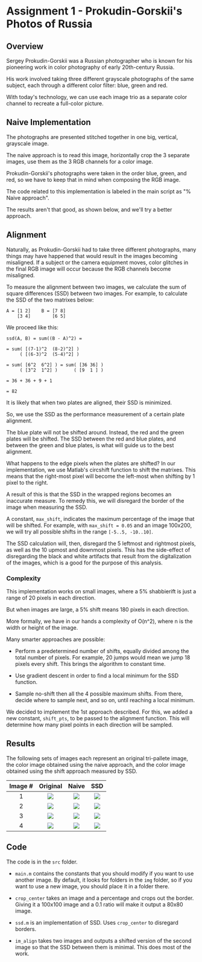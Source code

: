 # Assignment 1 - Prokudin-Gorskii's Photos of Russia


## Overview

Sergey Prokudin-Gorskii was a Russian photographer who is known for his pioneering work in color photography of early 20th-century Russia.

His work involved taking three different grayscale photographs of the same subject, each through a different color filter: blue, green and red. 

With today's technology, we can use each image trio as a separate color channel to recreate a full-color picture.


## Naive Implementation

The photographs are presented stitched together in one big, vertical, grayscale image. 

The naive approach is to read this image, horizontally crop the 3 separate images, use them as the 3 RGB channels for a color image.

Prokudin-Gorskii's photographs were taken in the order blue, green, and red, so we have to keep that in mind when composing the RGB image.

The code related to this implementation is labeled in the main script as "% Naive approach".

The results aren't that good, as shown below, and we'll try a better approach.


## Alignment

Naturally, as Prokudin-Gorskii had to take three different photographs, many things may have happened that would result in the images becoming misaligned. If a subject or the camera equipment moves, color glitches in the final RGB image will occur because the RGB channels become misaligned.

To measure the alignment between two images, we calculate the sum of square differences (SSD) between two images. For example, to calculate the SSD of the two matrixes below:

```
A = [1 2]    B = [7 8]
    [3 4]        [6 5]
```

We proceed like this:

```
ssd(A, B) = sum((B - A)^2) = 

= sum( [(7-1)^2  (8-2)^2] )
     ( [(6-3)^2  (5-4)^2] )

= sum( [6^2  6^2] ) = sum( [36 36] )
     ( [3^2  1^2] )      ( [9  1 ] )

= 36 + 36 + 9 + 1

= 82 
```

It is likely that when two plates are aligned, their SSD is minimized.

So, we use the SSD as the performance measurement of a certain plate alignment. 

The blue plate will not be shifted around. Instead, the red and the green plates will be shifted. The SSD between the red and blue plates, and between the green and blue plates, is what will guide us to the best alignment.

What happens to the edge pixels when the plates are shifted? In our implementation, we use Matlab's circshift function to shift the matrixes. This means that the right-most pixel will become the left-most when shifting by 1 pixel to the right.

A result of this is that the SSD in the wrapped regions becomes an inaccurate measure. To remedy this, we will disregard the border of the image when measuring the SSD.

A constant, `max_shift`, indicates the maximum percentage of the image that will be shifted. For example, with `max_shift = 0.05` and an image 100x200, we will try all possible shifts in the range `[-5..5, -10..10]`.

The SSD calculation will, then, disregard the 5 leftmost and rightmost pixels, as well as the 10 upmost and downmost pixels. This has the side-effect of disregarding the black and white artifacts that result from the digitalization of the images, which is a good for the purpose of this analysis.


### Complexity

This implementation works on small images, where a 5% shabbierift is just a range of 20 pixels in each direction.

But when images are large, a 5% shift means 180 pixels in each direction.

More formally, we have in our hands a complexity of O(n^2), where n is the width or height of the image.

Many smarter approaches are possible:

* Perform a predetermined number of shifts, equally divided among the total number of pixels. For example, 20 jumps would mean we jump 18 pixels every shift. This brings the algorithm to constant time.

* Use gradient descent in order to find a local minimum for the SSD function.

* Sample no-shift then all the 4 possible maximum shifts. From there, decide where to sample next, and so on, until reaching a local minimum. 

We decided to implement the 1st approach described. For this, we added a new constant, `shift_pts`, to be passed to the alignment function. This will determine how many pixel points in each direction will be sampled.


## Results

The following sets of images each represent an original tri-pallete image, the color image obtained using the naive approach, and the color image obtained using the shift approach measured by SSD.

| Image #  |  Original           |  Naive           | SSD               |
|:--------:|:-------------------:|:----------------:|:-----------------:|
| 1        | ![](img/1/original.jpg) | ![](img/1/naive.jpg) | ![](img/1/result.jpg) |
| 2        | ![](img/2/original.jpg) | ![](img/2/naive.jpg) | ![](img/2/result.jpg) |
| 3        | ![](img/3/original.jpg) | ![](img/3/naive.jpg) | ![](img/3/result.jpg) |
| 4        | ![](img/4/original.jpg) | ![](img/4/naive.jpg) | ![](img/4/result.jpg) |


## Code

The code is in the `src` folder.

* `main.m` contains the constants that you should modify if you want to use another image. By default, it looks for folders in the `img` folder, so if you want to use a new image, you should place it in a folder there.

* `crop_center` takes an image and a percentage and crops out the border. Giving it a 100x100 image and a 0.1 ratio will make it output a 80x80 image.

* `ssd.m` is an implementation of SSD. Uses `crop_center` to disregard borders.

* `im_align` takes two images and outputs a shifted version of the second image so that the SSD between them is minimal. This does most of the work.
